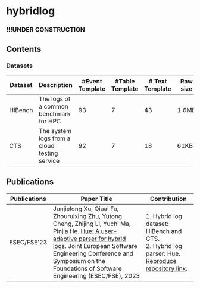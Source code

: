 # hybridlog

### !!!UNDER CONSTRUCTION

## Contents

### Datasets

| Dataset | Description | #Event Template | #Table Template | # Text Template | Raw size |
| ------- | ----------- | --- | --- | --- | --- |
| HiBench | The logs of a common benchmark for HPC | 93 | 7 | 43 | 1.6MB |
| CTS | The system logs from a cloud testing service | 92 | 7 | 18 | 61KB |

## Publications

| Publications | Paper Title | Contribution
| ------- | ----------- | ----------- |
| ESEC/FSE'23 | Junjielong Xu, Qiuai Fu, Zhouruixing Zhu, Yutong Cheng, Zhijing Li, Yuchi Ma, Pinjia He. [Hue: A user-adaptive parser for hybrid logs](https://arxiv.org/abs/2308.07085). Joint European Software Engineering Conference and Symposium on the Foundations of Software Engineering (ESEC/FSE), 2023 |1. Hybrid log dataset: HiBench and CTS.<br>2. Hybrid log parser: Hue. [Reproduce repository link](https://github.com/Siyuexi/Hue).|